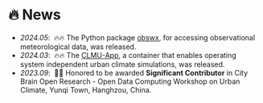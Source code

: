 # 🔥 News
- *2024.05*: &nbsp;🔥🔥   The Python package [obswx](https://envdes.github.io/obswx/index.html), for accessing observational meteorological data, was released.
- *2024.03*: &nbsp;🔥🔥   The [CLMU-App](https://envdes.github.io/clmu-app/index.html), a container that enables operating system independent urban climate simulations, was released.
- *2023.09*: &nbsp;🎉🎉 Honored to be awarded **Significant Contributor** in City Brain Open Research - Open Data Computing Workshop on Urban Climate, Yunqi Town, Hanghzou, China.
